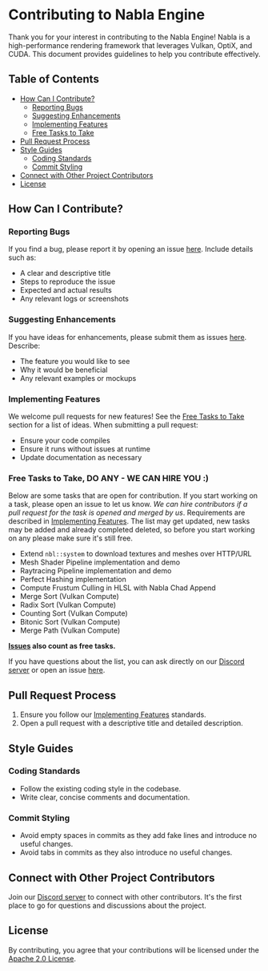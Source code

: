 # Contributing to Nabla Engine

Thank you for your interest in contributing to the Nabla Engine! Nabla is a high-performance rendering framework that leverages Vulkan, OptiX, and CUDA. This document provides guidelines to help you contribute effectively.

## Table of Contents

- [How Can I Contribute?](#how-can-i-contribute)
  - [Reporting Bugs](#reporting-bugs)
  - [Suggesting Enhancements](#suggesting-enhancements)
  - [Implementing Features](#implementing-features)
  - [Free Tasks to Take](#free-tasks-to-take)
- [Pull Request Process](#pull-request-process)
- [Style Guides](#style-guides)
  - [Coding Standards](#coding-standards)
  - [Commit Styling](#commit-styling)
- [Connect with Other Project Contributors](#connect-with-other-project-contributors)
- [License](#license)

## How Can I Contribute?

### Reporting Bugs

If you find a bug, please report it by opening an issue [here](https://github.com/Devsh-Graphics-Programming/Nabla/issues). Include details such as:

- A clear and descriptive title
- Steps to reproduce the issue
- Expected and actual results
- Any relevant logs or screenshots

### Suggesting Enhancements

If you have ideas for enhancements, please submit them as issues [here](https://github.com/Devsh-Graphics-Programming/Nabla/issues). Describe:

- The feature you would like to see
- Why it would be beneficial
- Any relevant examples or mockups

### Implementing Features

We welcome pull requests for new features! See the [Free Tasks to Take](#free-tasks-to-take) section for a list of ideas. When submitting a pull request:

- Ensure your code compiles
- Ensure it runs without issues at runtime
- Update documentation as necessary

### Free Tasks to Take, DO ANY - WE CAN HIRE YOU :)

Below are some tasks that are open for contribution. If you start working on a task, please open an issue to let us know. *We can hire contributors if a pull request for the task is opened and merged by us*. Requirements are described in [Implementing Features](#implementing-features). The list may get updated, new tasks may be added and already completed deleted, so before you start working on any please make sure it's still free.

- Extend `nbl::system` to download textures and meshes over HTTP/URL
- Mesh Shader Pipeline implementation and demo
- Raytracing Pipeline implementation and demo
- Perfect Hashing implementation
- Compute Frustum Culling in HLSL with Nabla Chad Append
- Merge Sort (Vulkan Compute)
- Radix Sort (Vulkan Compute)
- Counting Sort (Vulkan Compute)
- Bitonic Sort (Vulkan Compute)
- Merge Path (Vulkan Compute)

 **[Issues](https://github.com/Devsh-Graphics-Programming/Nabla/issues) also count as free tasks.**

If you have questions about the list, you can ask directly on our [Discord server](https://discord.gg/SsJzqS23) or open an issue [here](https://github.com/Devsh-Graphics-Programming/Nabla/issues).

## Pull Request Process

1. Ensure you follow our [Implementing Features](#implementing-features) standards.
2. Open a pull request with a descriptive title and detailed description.

## Style Guides

### Coding Standards

- Follow the existing coding style in the codebase.
- Write clear, concise comments and documentation.

### Commit Styling

- Avoid empty spaces in commits as they add fake lines and introduce no useful changes.
- Avoid tabs in commits as they also introduce no useful changes.

## Connect with Other Project Contributors

Join our [Discord server](https://discord.gg/SsJzqS23) to connect with other contributors. It's the first place to go for questions and discussions about the project.

## License

By contributing, you agree that your contributions will be licensed under the [Apache 2.0 License](LICENSE).
